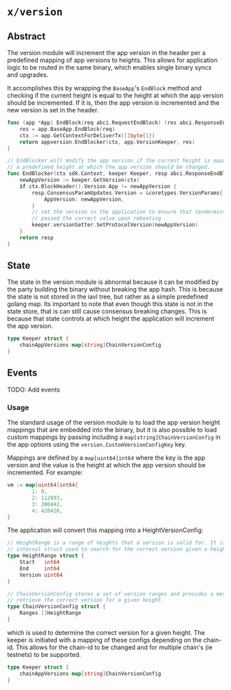# `x/version`

## Abstract

The version module will increment the app version in the header per a predefined
mapping of app versions to heights. This allows for application logic to be
routed in the same binary, which enables single binary syncs and upgrades.

It accomplishes this by wrapping the `BaseApp`'s `EndBlock` method and checking
if the current height is equal to the height at which the app version should be
incremented. If it is, then the app version is incremented and the new version
is set in the header.

```go
func (app *App) EndBlock(req abci.RequestEndBlock) (res abci.ResponseEndBlock) {
	res = app.BaseApp.EndBlock(req)
	ctx := app.GetContextForDeliverTx([]byte{1})
	return appversion.EndBlocker(ctx, app.VersionKeeper, res)
}

// EndBlocker will modify the app version if the current height is equal to
// a predefined height at which the app version should be changed.
func EndBlocker(ctx sdk.Context, keeper Keeper, resp abci.ResponseEndBlock) abci.ResponseEndBlock {
	newAppVersion := keeper.GetVersion(ctx)
	if ctx.BlockHeader().Version.App != newAppVersion {
		resp.ConsensusParamUpdates.Version = &coretypes.VersionParams{
			AppVersion: newAppVersion,
		}
		// set the version in the application to ensure that tendermint is
		// passed the correct value upon rebooting
		keeper.versionSetter.SetProtocolVersion(newAppVersion)
	}
	return resp
}
```

## State

The state in the version module is abnormal because it can be modified by the
party building the binary without breaking the app hash. This is because the
state is not stored in the iavl tree, but rather as a simple predefined golang
map. Its important to note that even though this state is not in the state
store, that is can still cause consensus breaking changes. This is because that
state controls at which height the application will increment the app version.

```go
type Keeper struct {
	chainAppVersions map[string]ChainVersionConfig
}
```

## Events

TODO: Add events

### Usage

The standard usage of the version module is to load the app version height
mappings that are embedded into the binary, but it is also possible to load
custom mappings by passing including a `map[string]ChainVersionConfig` in the
app options using the `version.CustomVersionConfigKey` key.

Mappings are defined by a `map[uint64]int64` where the key is the app version
and the value is the height at which the app version should be incremented. For
example:

```go
vm := map[uint64]int64{
		1: 0,
		2: 112093,
		3: 300442,
		4: 420420,
}
```

The application will convert this mapping into a HeightVersionConfig:

```go
// HeightRange is a range of heights that a version is valid for. It is an
// internal struct used to search for the correct version given a height.
type HeightRange struct {
	Start   int64
	End     int64
	Version uint64
}

// ChainVersionConfig stores a set of version ranges and provides a method to
// retrieve the correct version for a given height.
type ChainVersionConfig struct {
	Ranges []HeightRange
}
```

which is used to determine the correct version for a given height. The keeper is
initiated with a mapping of these configs depending on the chain-id. This allows
for the chain-id to be changed and for multiple chain's (ie testnets) to be
supported.

```go
type Keeper struct {
	chainAppVersions map[string]ChainVersionConfig
}
```
